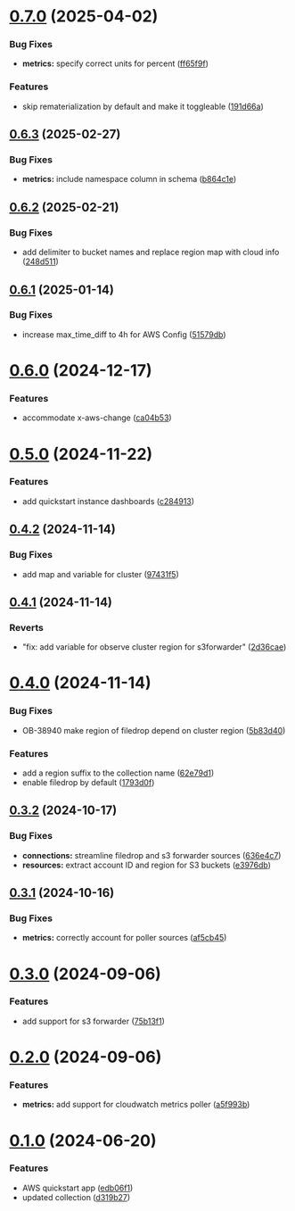# [0.7.0](https://github.com/observeinc/terraform-observe-aws-quickstart/compare/v0.6.3...v0.7.0) (2025-04-02)


### Bug Fixes

* **metrics:** specify correct units for percent ([ff65f9f](https://github.com/observeinc/terraform-observe-aws-quickstart/commit/ff65f9fb87068801cbc96b1154150a132d361f95))


### Features

* skip rematerialization by default and make it toggleable ([191d66a](https://github.com/observeinc/terraform-observe-aws-quickstart/commit/191d66a624a795737f749820896dde507089be89))



## [0.6.3](https://github.com/observeinc/terraform-observe-aws-quickstart/compare/v0.6.2...v0.6.3) (2025-02-27)


### Bug Fixes

* **metrics:** include namespace column in schema ([b864c1e](https://github.com/observeinc/terraform-observe-aws-quickstart/commit/b864c1e00e7ddb7f5690807952e3829d1c20a956))



## [0.6.2](https://github.com/observeinc/terraform-observe-aws-quickstart/compare/v0.6.1...v0.6.2) (2025-02-21)


### Bug Fixes

* add delimiter to bucket names and replace region map with cloud info ([248d511](https://github.com/observeinc/terraform-observe-aws-quickstart/commit/248d5114f2159316f5b4beb84f754290d869a68d))



## [0.6.1](https://github.com/observeinc/terraform-observe-aws-quickstart/compare/v0.6.0...v0.6.1) (2025-01-14)


### Bug Fixes

* increase max_time_diff to 4h for AWS Config ([51579db](https://github.com/observeinc/terraform-observe-aws-quickstart/commit/51579db067fda0e498218609c7d768868d369871))



# [0.6.0](https://github.com/observeinc/terraform-observe-aws-quickstart/compare/v0.5.0...v0.6.0) (2024-12-17)


### Features

* accommodate x-aws-change ([ca04b53](https://github.com/observeinc/terraform-observe-aws-quickstart/commit/ca04b5316d13a5a1362c6460cb0a517fba8870cc))



# [0.5.0](https://github.com/observeinc/terraform-observe-aws-quickstart/compare/v0.4.2...v0.5.0) (2024-11-22)


### Features

* add quickstart instance dashboards ([c284913](https://github.com/observeinc/terraform-observe-aws-quickstart/commit/c28491357110dad93cd7b1dc78574162a8621b18))



## [0.4.2](https://github.com/observeinc/terraform-observe-aws-quickstart/compare/v0.4.1...v0.4.2) (2024-11-14)


### Bug Fixes

* add map and variable for cluster ([97431f5](https://github.com/observeinc/terraform-observe-aws-quickstart/commit/97431f54809c99078337d190c0c5271f3f5c5eff))



## [0.4.1](https://github.com/observeinc/terraform-observe-aws-quickstart/compare/v0.4.0...v0.4.1) (2024-11-14)


### Reverts

* "fix: add variable for observe cluster region for s3forwarder" ([2d36cae](https://github.com/observeinc/terraform-observe-aws-quickstart/commit/2d36cae49967d9cc3c91937b058eb2d17ae0b7cc))



# [0.4.0](https://github.com/observeinc/terraform-observe-aws-quickstart/compare/v0.3.2...v0.4.0) (2024-11-14)


### Bug Fixes

* OB-38940 make region of filedrop depend on cluster region ([5b83d40](https://github.com/observeinc/terraform-observe-aws-quickstart/commit/5b83d405db6524b30298f85837a978f42b6c94a0))


### Features

* add a region suffix to the collection name ([62e79d1](https://github.com/observeinc/terraform-observe-aws-quickstart/commit/62e79d1016ee7c33b1f957b4d2e4a37a5e06c77e))
* enable filedrop by default ([1793d0f](https://github.com/observeinc/terraform-observe-aws-quickstart/commit/1793d0fa4afacd95931ab8dc805f1c9851552d09))



## [0.3.2](https://github.com/observeinc/terraform-observe-aws-quickstart/compare/v0.3.1...v0.3.2) (2024-10-17)


### Bug Fixes

* **connections:** streamline filedrop and s3 forwarder sources ([636e4c7](https://github.com/observeinc/terraform-observe-aws-quickstart/commit/636e4c759a3a75d63150899cfe904c2476369141))
* **resources:** extract account ID and region for S3 buckets ([e3976db](https://github.com/observeinc/terraform-observe-aws-quickstart/commit/e3976dbca5fd45fd8a229ce62247d361ceaaa5e5))



## [0.3.1](https://github.com/observeinc/terraform-observe-aws-quickstart/compare/v0.3.0...v0.3.1) (2024-10-16)


### Bug Fixes

* **metrics:** correctly account for poller sources ([af5cb45](https://github.com/observeinc/terraform-observe-aws-quickstart/commit/af5cb45461dd5937030c85e62d9bdbf1955235d9))



# [0.3.0](https://github.com/observeinc/terraform-observe-aws-quickstart/compare/v0.2.0...v0.3.0) (2024-09-06)


### Features

* add support for s3 forwarder ([75b13f1](https://github.com/observeinc/terraform-observe-aws-quickstart/commit/75b13f1f4c38a7304de71b7f0c1fc393f6abc7ca))



# [0.2.0](https://github.com/observeinc/terraform-observe-aws-quickstart/compare/v0.1.0...v0.2.0) (2024-09-06)


### Features

* **metrics:** add support for cloudwatch metrics poller ([a5f993b](https://github.com/observeinc/terraform-observe-aws-quickstart/commit/a5f993ba759c04ee16f902ba16a02ff73378600b))



# [0.1.0](https://github.com/observeinc/terraform-observe-aws-quickstart/compare/edb06f1b658fbf93ab810e493e583b7e68b95ddf...v0.1.0) (2024-06-20)


### Features

* AWS quickstart app ([edb06f1](https://github.com/observeinc/terraform-observe-aws-quickstart/commit/edb06f1b658fbf93ab810e493e583b7e68b95ddf))
* updated collection ([d319b27](https://github.com/observeinc/terraform-observe-aws-quickstart/commit/d319b2766de16e5b61e39456a49ca27a46c88087))



